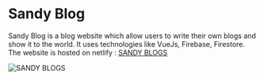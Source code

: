 # Sandy Blog
Sandy Blog is a blog website which allow users to write their own blogs and show it to the world. It uses technologies like VueJs, Firebase, Firestore.
The website is hosted on netlify : [SANDY BLOGS](https://sandy-blog.netlify.app/)

![SANDY BLOGS](https://i.imgur.com/S2P4f4M.jpg "Sandy Blogs")

